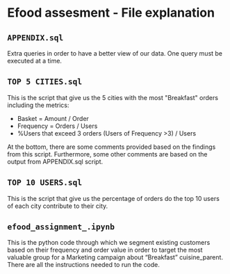 # Efood assesment - File explanation

## `APPENDIX.sql`

Extra queries in order to have a better view of our data. One query must be executed at a time.

## `TOP 5 CITIES.sql`

This is the script that give us the 5 cities with the most "Breakfast" orders including the metrics:
- Basket = Amount / Order
- Frequency = Orders / Users
- %Users that exceed 3 orders (Users of Frequency >3) / Users

At the bottom, there are some comments provided based on the findings from this script. 
Furthermore, some other comments are based on the output from APPENDIX.sql script.

## `TOP 10 USERS.sql`

This is the script that give us the percentage of orders do the top 10 users of each city contribute to their city.

## `efood_assignment_.ipynb`

This is the python code through which we segment existing customers based on their frequency and order value 
in order to target the most valuable group for a Marketing campaign about “Breakfast” cuisine_parent.
There are all the instructions needed to run the code.

